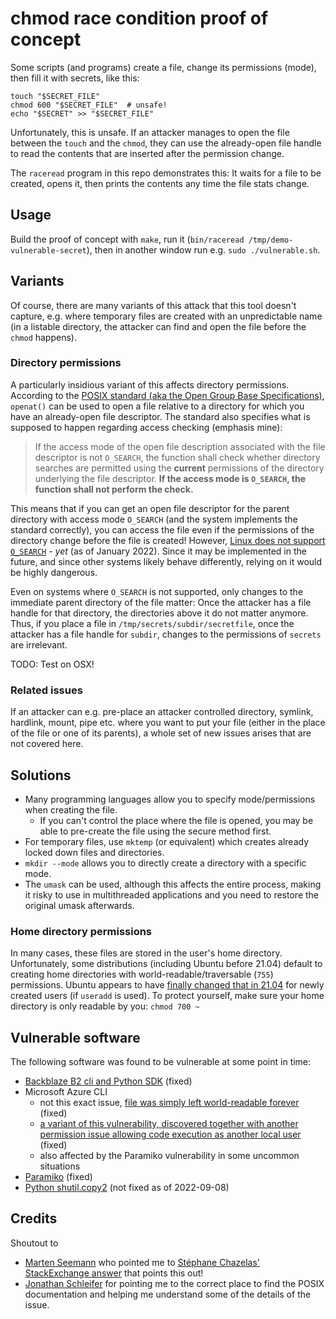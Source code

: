 # chmod race condition proof of concept

Some scripts (and programs) create a file, change its permissions (mode), then fill it with secrets, like this:

```
touch "$SECRET_FILE"
chmod 600 "$SECRET_FILE"  # unsafe!
echo "$SECRET" >> "$SECRET_FILE"
```

Unfortunately, this is unsafe. If an attacker manages to open the file between the `touch` and the `chmod`, they can use the already-open file handle to read the contents that are inserted after the permission change.

The `raceread` program in this repo demonstrates this: It waits for a file to be created, opens it, then prints the contents any time the file stats change.

## Usage

Build the proof of concept with `make`, run it (`bin/raceread /tmp/demo-vulnerable-secret`), then in another window run e.g. `sudo ./vulnerable.sh`.

## Variants

Of course, there are many variants of this attack that this tool doesn't capture, e.g. where temporary files are created with an unpredictable name (in a listable directory, the attacker can find and open the file before the `chmod` happens).


### Directory permissions

A particularly insidious variant of this affects directory permissions. According to the [POSIX standard (aka the Open Group Base Specifications)](https://pubs.opengroup.org/onlinepubs/9699919799/functions/open.html), `openat()` can be used to open a file relative to a directory for which you have an already-open file descriptor. The standard also specifies what is supposed to happen regarding access checking (emphasis mine):

> If the access mode of the open file description associated with the file descriptor is not `O_SEARCH`, the function shall check whether directory searches are permitted using the **current** permissions of the directory underlying the file descriptor. **If the access mode is `O_SEARCH`, the function shall not perform the check.**

This means that if you can get an open file descriptor for the parent directory with access mode `O_SEARCH` (and the system implements the standard correctly), you can access the file even if the permissions of the directory change before the file is created! However, [Linux does not support `O_SEARCH`](https://stackoverflow.com/a/54893576) - _yet_ (as of January 2022). Since it may be implemented in the future, and since other systems likely behave differently, relying on it would be highly dangerous.

Even on systems where `O_SEARCH` is not supported, only changes to the immediate parent directory of the file matter: Once the attacker has a file handle for that directory, the directories above it do not matter anymore. Thus, if you place a file in `/tmp/secrets/subdir/secretfile`, once the attacker has a file handle for `subdir`, changes to the permissions of `secrets` are irrelevant.

TODO: Test on OSX!

### Related issues

If an attacker can e.g. pre-place an attacker controlled directory, symlink, hardlink, mount, pipe etc. where you want to put your file (either in the place of the file or one of its parents), a whole set of new issues arises that are not covered here.

## Solutions

* Many programming languages allow you to specify mode/permissions when creating the file.
  * If you can't control the place where the file is opened, you may be able to pre-create the file using the secure method first.
* For temporary files, use `mktemp` (or equivalent) which creates already locked down files and directories.
* `mkdir --mode` allows you to directly create a directory with a specific mode.
* The `umask` can be used, although this affects the entire process, making it risky to use in multithreaded applications and you need to restore the original umask afterwards.

### Home directory permissions

In many cases, these files are stored in the user's home directory. Unfortunately, some distributions (including Ubuntu before 21.04) default to creating home directories with world-readable/traversable (`755`) permissions. Ubuntu appears to have [finally changed that in 21.04](https://discourse.ubuntu.com/t/private-home-directories-for-ubuntu-21-04-onwards/19533) for newly created users (if `useradd` is used). To protect yourself, make sure your home directory is only readable by you: `chmod 700 ~`

## Vulnerable software

The following software was found to be vulnerable at some point in time:

* [Backblaze B2 cli and Python SDK](writeups/backblaze_b2.md) (fixed)
* Microsoft Azure CLI
  * not this exact issue, [file was simply left world-readable forever](writeups/microsoft_azure_cli.md) (fixed)
  * [a variant of this vulnerability, discovered together with another permission issue allowing code execution as another local user](writeups/microsoft_azure_cli_2.md) (fixed)
  * also affected by the Paramiko vulnerability in some uncommon situations
* [Paramiko](writeups/paramiko.md) (fixed)
* [Python shutil.copy2](writeups/python.md) (not fixed as of 2022-09-08)

## Credits

Shoutout to

* [Marten Seemann](https://github.com/marten-seemann) who pointed me to [Stéphane Chazelas' StackExchange answer](https://unix.stackexchange.com/a/180082) that points this out!
* [Jonathan Schleifer](https://github.com/Midar) for pointing me to the correct place to find the POSIX documentation and helping me understand some of the details of the issue.
